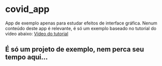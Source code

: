 # covid_app  

App de exemplo apenas para estudar efeitos de interface gráfica.
Nenum conteúdo deste app é relevante, é só um exemplo baseado no tutorial do vídeo abaixo:
[Vídeo do tutorial](https://www.youtube.com/watch?v=zx6uMCoW2gQ)


## É só um projeto de exemplo, nem perca seu tempo aqui...